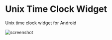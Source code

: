 Unix Time Clock Widget
======================

Unix time clock widget for Android

![screenshot](https://raw.github.com/lucasdnd/unix-time-clock-widget/master/screen.png)
